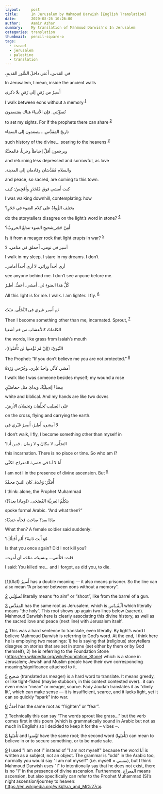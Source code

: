 ```yaml
---
layout:     post
title:      In Jerusalem by Mahmoud Darwish [English Translation]
date:       2020-08-26 10:26:00
author:     Aamir Azhar
summary:    My translation of Mahmoud Darwish's In Jerusalem
categories: translation
thumbnail:  pencil-square-o
tags:
  - israel
  - jerusalem
  - palestine
  - translation
---
```

،في القدس، أَعني داخلَ السُّور القديمِ

In Jerusalem, I mean, inside the ancient walls

<a name="a1"></a>
أَسيرُ من زَمَنٍ إلى زَمَنٍ بلا ذكرى

I walk between eons without a memory <sup>[1](#f1)</sup>

<a name="a2"></a>
تُصوِّبُني. فإن الأنبياءَ هناك يقتسمون

to set my sights. For if the prophets there can share <sup>[2](#f2)</sup>

<a name="a3"></a>
تاريخَ المقدَّس... يصعدون إلى السماء

such history of the divine… soaring to the heavens <sup>[3](#f3)</sup>

ويرجعون أَقلَّ إحباطاً وحزناً، فالمحبَّةُ

and returning less depressed and sorrowful, as love

.والسلام مُقَدَّسَان وقادمان إلى المدينة

and peace, so sacred, are coming to this town.

كنت أَمشي فوق مُنْحَدَرٍ وأَهْجِسُ: كيف

I was walking downhill, contemplating: how

<a name="a4"></a>
يختلف الرُّواةُ على كلام الضوء في حَجَرٍ؟

do the storytellers disagree on the light’s word in stone? <sup>[4](#f4)</sup>

<a name="a5"></a>
أَمِنْ حَجَر ٍشحيحِ الضوء تندلعُ الحروبُ؟

Is it from a meager rock that light erupts in war? <sup>[5](#f5)</sup>

أسير في نومي. أَحملق في منامي. لا

I walk in my sleep. I stare in my dreams. I don’t

.أرى أحداً ورائي. لا أرى أَحداً أمامي

see anyone behind me. I don’t see anyone before me.

<a name="a6"></a>
كُلُّ هذا الضوءِ لي. أَمشي. أخفُّ. أطيرُ

All this light is for me. I walk. I am lighter. I fly. <sup>[6](#f6)</sup>

<br>
<a name="a7"></a>
ثم أَصير غيري في التَّجَلِّي. تنبُتُ

Then I become something other than me, incarnated. Sprout, <sup>[7](#f7)</sup>

الكلماتُ كالأعشاب من فم أشعيا

the words, like grass from Isaiah’s mouth

<a name="a8"></a>
.النِّبَويِّ: ((إنْ لم تُؤْمنوا لن تَأْمَنُوا))

The Prophet: “If you don’t believe me you are not protected.” <sup>[8](#f8)</sup>

أَمشي كأنِّي واحدٌ غيْري. وجُرْحي وَرْدَةٌ

I walk like I was someone besides myself; my wound a rose

بيضاءُ إنجيليَّةٌ. ويدايَ مثل حمامتَيْنِ

white and biblical. And my hands are like two doves

.على الصليب تُحلِّقان وتحملان الأرضَ

on the cross, flying and carrying the earth.

لا أمشي، أَطيرُ، أَصيرُ غَيْري في

I don’t walk, I fly, I become something other than myself in

التجلِّي. لا مكانَ و لا زمان . فمن أَنا؟

this incarnation. There is no place or time. So who am I?

<a name="a9"></a>
أَنا لا أنا في حضرة المعراج. لكنِّي

I am not I in the presence of divine ascension. But <sup>[9](#f9)</sup>

أُفكِّرُ: وَحْدَهُ، كان النبيّ محمِّدٌ

I think: alone, the Prophet Muhammad

يتكلِّمُ العربيَّةَ الفُصْحَى. ((وماذا بعد؟))

spoke formal Arabic. “And what then?”

:ماذا بعد؟ صاحت فجأة جنديّةٌ

What then? A female soldier said suddenly:

هُوَ أَنتَ ثانيةً؟ أَلم أَقتلْكَ؟

Is that you once again? Did I not kill you?

.قلت: قَتَلْتني... ونسيتُ، مثلك، أن أَموت


I said: You killed me… and I forgot, as did you, to die.

<br>
<a name="f1"></a>
[1](#a1)
أَسيرُ has a double meaning — it also means prisoner. So the line can also mean “A prisoner between eons without a memory”.

<a name="f2"></a>
[2](#a2)
تُصوِّبُني literally means “to aim” or “shoot”, like from the barrel of a gun.

<a name="f3"></a>
[3](#a3)
المقدَّس has the same root as Jerusalem, which is اَلْـقُـدْس which literally means “the holy”. This root shows up again two lines below (sacred). Mahmoud Darwish here is clearly associating this divine history, as well as the sacred love and peace (next line) with Jerusalem itself.

<a name="f4"></a>
[4](#a4)
This was a hard sentence to translate, even literally. By light’s word I believe Mahmoud Darwish is referring to God’s word. At the end, I think here he is employing two meanings: 1) he is saying that (religious) storytellers disagree on stories that are set in stone (set either by them or by God themself), 2) he is referring to the Foundation Stone (https://en.wikipedia.org/wiki/Foundation_Stone) which is a stone in Jerusalem; Jewish and Muslim people have their own corresponding meaning/significance attached to it.

<a name="f5"></a>
[5](#a5)
شحيحِ (translated as meager) is a hard word to translate. It means greedy, or like tight-fisted (maybe stubborn, in this context contested over).. it can even mean “mean” or meager, scarce. Fady Joudah translates it as “dimly lit”, which can make sense — it is insufficient, scarce, and it lacks light, yet it can so quickly “spark” into war.

<a name="f6"></a>
[6](#a6)
أخفُّ has the same root as “frighten” or “fear”.

<a name="f7"></a>
[7](#a7)
Technically this can say “The words sprout like grass…” but the verb comes first in this poem (which is grammatically sound in Arabic but not as much in English) so I decided to keep it for the ~ vibes ~.

<a name="f8"></a>
[8](#a8)
تَأْمَنُوا and تُؤْمنوا have the same root; the second word (تَأْمَنُوا) can mean to believe in or to secure something, or to be made safe.

<a name="f9"></a>
[9](#a9)
I used "I am not I" instead of "I am not myself" because the word أنا is written as a subject, not an object. The grammar is "odd" in the Arabic too, normally you would say "I am not myself" (i.e. myself =  نفسي), but I think Mahmoud Darwish uses "I" to intentionally say that he does not exist, there is no "I" in the presence of divine ascension. Furthermore, المعراج means ascension, but also specifically can refer to the Prophet Muhammad (S)’s night ascension/journey to heaven: https://en.wikipedia.org/wiki/Isra_and_Mi%27raj.
